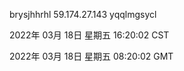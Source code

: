 brysjhhrhl 59.174.27.143 yqqlmgsycl

2022年 03月 18日 星期五 16:20:02 CST

2022年 03月 18日 星期五 08:20:02 GMT
